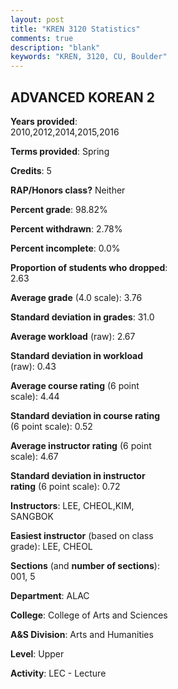 ```yaml
---
layout: post
title: "KREN 3120 Statistics"
comments: true
description: "blank"
keywords: "KREN, 3120, CU, Boulder"
--- 
```

<head>
<script src="https://ajax.googleapis.com/ajax/libs/jquery/2.1.3/jquery.min.js"></script>
<script src="https://dl.dropboxusercontent.com/s/pc42nxpaw1ea4o9/highcharts.js?dl=0"></script>
<!-- <script src="../assets/js/highcharts.js"></script> -->
<style type="text/css">@font-face {
	font-family: "Bebas Neue";
	src: url(https://www.filehosting.org/file/details/544349/BebasNeue%20Regular.otf) format("opentype");
	}
	h1.Bebas { 
		font-family: "Bebas Neue", Verdana, Tahoma;
	}
</style>
</head>
<body>
	<div id="container" style="float: right; width: 45%; height: 88%; margin-left: 2.5%; margin-right: 2.5%;"></div>
	<script language="JavaScript">
		$(document).ready(function() {
		var chart = {type: 'column'};
		var title = {text: 'Grade Distribution'};
		var xAxis = {categories: ['A','B','C','D','F'],crosshair: true};
		var yAxis = {min: 0,title: {text: 'Percentage'}};
		var tooltip = {headerFormat: '<center><b><span style="font-size:20px">{point.key}</span></b></center>',
		               pointFormat: '<td style="padding:0"><b>{point.y:.1f}%</b></td>',
		               footerFormat: '</table>',shared: true,useHTML: true};
		var plotOptions = {column: {pointPadding: 0.0,borderWidth: 0}};  
		var credits = {enabled: false};var series= [{name: 'Percent',data: [82.19,13.7,4.11,0.0,0.0,]}];
		var json = {};
		json.chart = chart;
		json.title = title;
		json.tooltip = tooltip;
		json.xAxis = xAxis;
		json.yAxis = yAxis;  
		json.series = series;
		json.plotOptions = plotOptions;  
		json.credits = credits;
		$('#container').highcharts(json);
	});
	</script>
</body>
			   
## ADVANCED KOREAN 2

**Years provided**: 2010,2012,2014,2015,2016

**Terms provided**: Spring

**Credits**: 5

**RAP/Honors class?** Neither

**Percent grade**: 98.82%

**Percent withdrawn**: 2.78%

**Percent incomplete**: 0.0%

**Proportion of students who dropped**: 2.63

**Average grade** (4.0 scale): 3.76

**Standard deviation in grades**: 31.0

**Average workload** (raw): 2.67

**Standard deviation in workload** (raw): 0.43

**Average course rating** (6 point scale): 4.44

**Standard deviation in course rating** (6 point scale): 0.52

**Average instructor rating** (6 point scale): 4.67

**Standard deviation in instructor rating** (6 point scale): 0.72

**Instructors**: LEE, CHEOL,KIM, SANGBOK

**Easiest instructor** (based on class grade): LEE, CHEOL

**Sections** (and **number of sections**): 001, 5

**Department**: ALAC

**College**: College of Arts and Sciences

**A&S Division**: Arts and Humanities

**Level**: Upper

**Activity**: LEC - Lecture